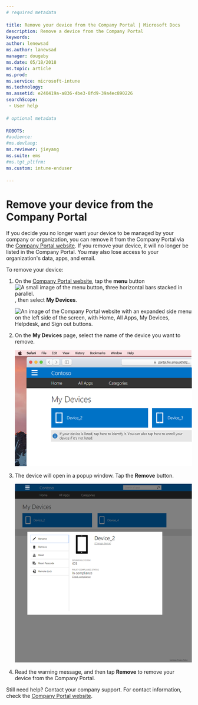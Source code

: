 ```yaml
---
# required metadata

title: Remove your device from the Company Portal | Microsoft Docs
description: Remove a device from the Company Portal
keywords:
author: lenewsad
ms.author: lanewsad
manager: dougeby
ms.date: 05/18/2018
ms.topic: article
ms.prod:
ms.service: microsoft-intune
ms.technology:
ms.assetid: e240419a-a836-4be3-8fd9-39a4ec890226
searchScope:
 - User help

# optional metadata

ROBOTS:  
#audience:
#ms.devlang:
ms.reviewer: jieyang
ms.suite: ems
#ms.tgt_pltfrm:
ms.custom: intune-enduser

---
```

# Remove your device from the Company Portal

If you decide you no longer want your device to be managed by your company or organization, you can remove it from the Company Portal via the [Company Portal website](https://portal.manage.microsoft.com#HelpDeskDialog). If you remove your device, it will no longer be listed in the Company Portal. You may also lose access to your organization's data, apps, and email.

To remove your device:

1. On the [Company Portal website](https://portal.manage.microsoft.com#HelpDeskDialog), tap the __menu__ button ![A small image of the menu button, three horizontal bars stacked in parallel.](/Intune/whats-new/media/CP_hamburger_menu.png), then select __My Devices__.

   ![An image of the Company Portal website with an expanded side menu on the left side of the screen, with Home, All Apps, My Devices, Helpdesk, and Sign out buttons.](/media/iwp-expanded-sidebar.png)

2. On the __My Devices__ page, select the name of the device you want to remove.

    ![A screenshot of the My Device page, with a couple of unidentified devices above the banner prompt to enroll unlisted devices or identify unidentified ones.](./media/macOS_enroll_002_tap_here_banner.png)

3. The device will open in a popup window. Tap the **Remove** button.

   ![All options for a selected device on the Company Portal website, including Rename, Remove, Reset Device, Reset Passcode, and Remote Lock. ](./media/iwp-screen-with-all-options.png)

4. Read the warning message, and then tap **Remove** to remove your device from the Company Portal.

Still need help? Contact your company support. For contact information, check the [Company Portal website](https://portal.manage.microsoft.com#HelpDeskDialog).
